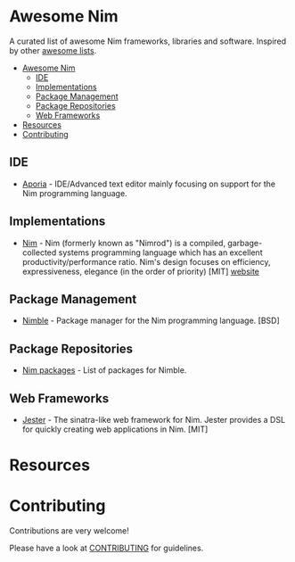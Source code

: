 # Awesome Nim

A curated list of awesome Nim frameworks, libraries and software. Inspired by other [awesome lists](https://github.com/bayandin/awesome-awesomeness).

- [Awesome Nim](#awesome-nim)
    - [IDE](#ide)
    - [Implementations](#implementations)
    - [Package Management](#package-management)
    - [Package Repositories](#package-repositories)
    - [Web Frameworks](#web-frameworks)
- [Resources](#resources)
- [Contributing](#contributing)

## IDE

* [Aporia](https://github.com/nim-lang/Aporia) - IDE/Advanced text editor mainly focusing on support for the Nim programming language.

## Implementations

* [Nim](https://github.com/nim-lang/Nim) - Nim (formerly known as "Nimrod") is a compiled, garbage-collected systems programming language which has an excellent productivity/performance ratio. Nim's design focuses on efficiency, expressiveness, elegance (in the order of priority) [MIT] [website](http://nim-lang.org/)

## Package Management

* [Nimble](https://github.com/nim-lang/nimble) - Package manager for the Nim programming language. [BSD]

## Package Repositories

* [Nim packages](https://github.com/nim-lang/packages) - List of packages for Nimble.

## Web Frameworks

* [Jester](https://github.com/dom96/jester) - The sinatra-like web framework for Nim. Jester provides a DSL for quickly creating web applications in Nim. [MIT]

# Resources

# Contributing

Contributions are very welcome!

Please have a look at [CONTRIBUTING](https://github.com/VPashkov/awesome-nim/blob/master/CONTRIBUTING.md) for guidelines.
